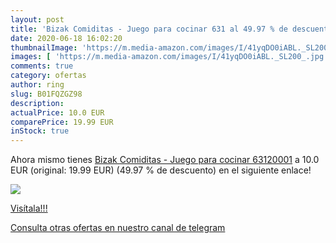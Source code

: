 ```yaml
---
layout: post
title: 'Bizak Comiditas - Juego para cocinar 631 al 49.97 % de descuento'
date: 2020-06-18 16:02:20
thumbnailImage: 'https://m.media-amazon.com/images/I/41yqDO0iABL._SL200_.jpg'
images: [ 'https://m.media-amazon.com/images/I/41yqDO0iABL._SL200_.jpg' ]
comments: true
category: ofertas
author: ring
slug: B01FQZGZ98
description:
actualPrice: 10.0 EUR
comparePrice: 19.99 EUR
inStock: true
---
```


Ahora mismo tienes [Bizak Comiditas - Juego para cocinar 63120001](https://www.amazon.com/dp/B01FQZGZ98/?tag=redken08-20) a 10.0 EUR (original: 19.99 EUR) (49.97 %  de descuento) en el siguiente enlace!

[![](https://m.media-amazon.com/images/I/41yqDO0iABL._SL200_.jpg)](https://www.amazon.com/dp/B01FQZGZ98/?tag=redken08-20)

[Visítala!!!](https://www.amazon.com/dp/B01FQZGZ98/?tag=redken08-20)

[Consulta otras ofertas en nuestro canal de telegram](https://t.me/s/ofertas25)
